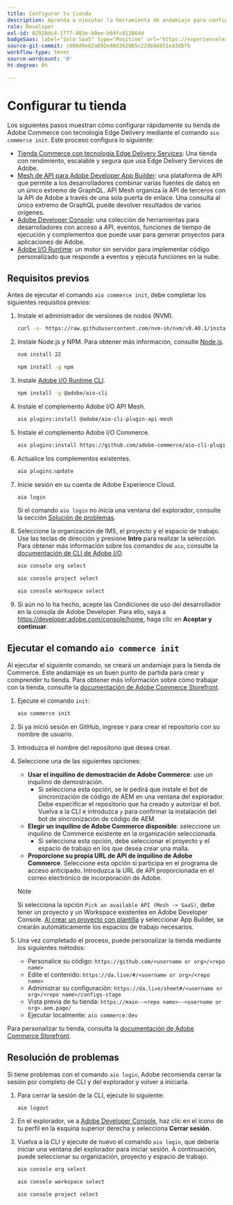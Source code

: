 ```yaml
---
title: Configurar tu tienda
description: Aprenda a ejecutar la herramienta de andamiaje para configurar su tienda  [!DNL Adobe Commerce as a Cloud Service] Storefront.
role: Developer
exl-id: 02928dc4-1777-483e-b0ee-b04fc813864d
badgeSaas: label="Solo SaaS" type="Positive" url="https://experienceleague.adobe.com/es/docs/commerce/user-guides/product-solutions" tooltip="Solo se aplica a los proyectos de Adobe Commerce as a Cloud Service y Adobe Commerce Optimizer (infraestructura de SaaS administrada por Adobe)."
source-git-commit: c608d9e82a892e40d362065c229b8d451ed3dbfb
workflow-type: tm+mt
source-wordcount: '0'
ht-degree: 0%

---
```


# Configurar tu tienda

Los siguientes pasos muestran cómo configurar rápidamente su tienda de Adobe Commerce con tecnología Edge Delivery mediante el comando `aio commerce init`. Este proceso configura lo siguiente:

* [Tienda Commerce con tecnología Edge Delivery Services](https://experienceleague.adobe.com/developer/commerce/storefront/get-started/?lang=es): Una tienda con rendimiento, escalable y segura que usa Edge Delivery Services de Adobe.
* [Mesh de API para Adobe Developer App Builder](https://developer.adobe.com/graphql-mesh-gateway/mesh/): una plataforma de API que permite a los desarrolladores combinar varias fuentes de datos en un único extremo de GraphQL. API Mesh organiza la API de terceros con la API de Adobe a través de una sola puerta de enlace. Una consulta al único extremo de GraphQL puede devolver resultados de varios orígenes.
* [Adobe Developer Console](https://developer.adobe.com/developer-console/docs/guides/): una colección de herramientas para desarrolladores con acceso a API, eventos, funciones de tiempo de ejecución y complementos que puede usar para generar proyectos para aplicaciones de Adobe.
* [Adobe I/O Runtime](https://developer.adobe.com/runtime/docs/): un motor sin servidor para implementar código personalizado que responde a eventos y ejecuta funciones en la nube.

## Requisitos previos

Antes de ejecutar el comando `aio commerce init`, debe completar los siguientes requisitos previos:

1. Instale el administrador de versiones de nodos (NVM).

   ```bash
   curl -o- https://raw.githubusercontent.com/nvm-sh/nvm/v0.40.1/install.sh | bash
   ```

1. Instale Node.js y NPM. Para obtener más información, consulte [Node.js](https://nodejs.org/en/).

   ```bash
   nvm install 22
   ```

   ```bash
   npm install -g npm
   ```

1. Instale [Adobe I/O Runtime CLI](https://developer.adobe.com/runtime/docs/guides/tools/cli_install/).

   ```bash
   npm install -g @adobe/aio-cli
   ```

1. Instale el complemento Adobe I/O API Mesh.

   ```bash
   aio plugins:install @adobe/aio-cli-plugin-api-mesh
   ```

1. Instale el complemento Adobe I/O Commerce.

   ```bash
   aio plugins:install https://github.com/adobe-commerce/aio-cli-plugin-commerce
   ```

1. Actualice los complementos existentes.

   ```bash
   aio plugins:update
   ```

1. Inicie sesión en su cuenta de Adobe Experience Cloud.

   ```bash
   aio login
   ```

   Si el comando `aio login` no inicia una ventana del explorador, consulte la sección [Solución de problemas](#troubleshooting).

1. Seleccione la organización de IMS, el proyecto y el espacio de trabajo. Use las teclas de dirección y presione **Intro** para realizar la selección. Para obtener más información sobre los comandos de `aio`, consulte la [documentación de CLI de Adobe I/O](https://github.com/adobe/aio-cli-plugin-console?tab=readme-ov-file#commands).

   ```bash
   aio console org select
   ```

   ```bash
   aio console project select
   ```

   ```bash
   aio console workspace select
   ```

1. Si aún no lo ha hecho, acepte las Condiciones de uso del desarrollador en la consola de Adobe Developer. Para ello, vaya a https://developer.adobe.com/console/home, haga clic en **Aceptar y continuar**.

## Ejecutar el comando `aio commerce init`

Al ejecutar el siguiente comando, se creará un andamiaje para la tienda de Commerce. Este andamiaje es un buen punto de partida para crear y comprender tu tienda. Para obtener más información sobre cómo trabajar con la tienda, consulte la [documentación de Adobe Commerce Storefront](https://experienceleague.adobe.com/developer/commerce/storefront/?lang=es).


1. Ejecute el comando `init`:

   ```bash
   aio commerce init
   ```

1. Si ya inició sesión en GitHub, ingrese `Y` para crear el repositorio con su nombre de usuario.

1. Introduzca el nombre del repositorio que desea crear.

1. Seleccione una de las siguientes opciones:

   * **Usar el inquilino de demostración de Adobe Commerce**: use un inquilino de demostración.
      * Si selecciona esta opción, se le pedirá que instale el bot de sincronización de código de AEM en una ventana del explorador. Debe especificar el repositorio que ha creado y autorizar el bot. Vuelva a la CLI e introduzca `y` para confirmar la instalación del bot de sincronización de código de AEM.
   * **Elegir un inquilino de Adobe Commerce disponible**: seleccione un inquilino de Commerce existente en la organización seleccionada.
      * Si selecciona esta opción, debe seleccionar el proyecto y el espacio de trabajo en los que desea crear una malla.
   * **Proporcione su propia URL de API de inquilino de Adobe Commerce**. Seleccione esta opción si participa en el programa de acceso anticipado. Introduzca la URL de API proporcionada en el correo electrónico de incorporación de Adobe.

   >[!NOTE]
   >
   >Si selecciona la opción `Pick an available API (Mesh -> SaaS)`, debe tener un proyecto y un Workspace existentes en Adobe Developer Console. [Al crear un proyecto con plantilla](https://developer.adobe.com/developer-console/docs/guides/projects/projects-template/) y seleccionar App Builder, se crearán automáticamente los espacios de trabajo necesarios.

1. Una vez completado el proceso, puede personalizar la tienda mediante los siguientes métodos:

   * Personalice su código: `https://github.com/<username or org>/<repo name>`
   * Edite el contenido: `https://da.live/#/<username or org>/<repo name>`
   * Administrar su configuración: `https://da.live/sheet#/<username or org>/<repo name>/configs-stage`
   * Vista previa de tu tienda: `https://main--<repo name>--<username or org>.aem.page/`
   * Ejecutar localmente: `aio commerce:dev`

Para personalizar tu tienda, consulta la [documentación de Adobe Commerce Storefront](https://experienceleague.adobe.com/developer/commerce/storefront/?lang=es).

## Resolución de problemas

Si tiene problemas con el comando `aio login`, Adobe recomienda cerrar la sesión por completo de CLI y del explorador y volver a iniciarla.

1. Para cerrar la sesión de la CLI, ejecute lo siguiente:

   ```bash
   aio logout
   ```

1. En el explorador, ve a [Adobe Developer Console](https://developer.adobe.com/console), haz clic en el icono de tu perfil en la esquina superior derecha y selecciona **Cerrar sesión**.

1. Vuelva a la CLI y ejecute de nuevo el comando `aio login`, que debería iniciar una ventana del explorador para iniciar sesión. A continuación, puede seleccionar su organización, proyecto y espacio de trabajo.

   ```bash
   aio console org select
   ```

   ```bash
   aio console workspace select
   ```

   ```bash
   aio console project select
   ```
